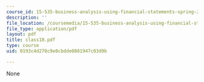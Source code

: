 ```yaml
---
course_id: 15-535-business-analysis-using-financial-statements-spring-2003
description: ''
file_location: /coursemedia/15-535-business-analysis-using-financial-statements-spring-2003/0193c4d270c9e0cbdde0081947c03d9b_class18.pdf
file_type: application/pdf
layout: pdf
title: class18.pdf
type: course
uid: 0193c4d270c9e0cbdde0081947c03d9b

---
```

None
